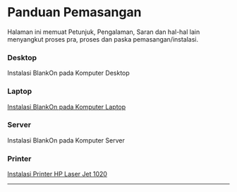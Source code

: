 # Panduan Pemasangan
Halaman ini memuat Petunjuk, Pengalaman, Saran dan hal-hal lain menyangkut
proses pra, proses dan paska pemasangan/instalasi.

### Desktop
Instalasi BlankOn pada Komputer Desktop

### Laptop
[Instalasi BlankOn pada Komputer Laptop](/wiki/Instalasi/Laptop)

### Server
Instalasi BlankOn pada Komputer Server

### Printer
[Instalasi Printer HP Laser Jet 1020](/wiki/Instalasi/HPLaserjet1020.md)
 
 
---
 
